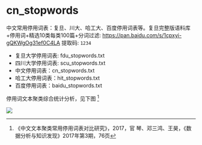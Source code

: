 # cn_stopwords

中文常用停用词表：复旦、川大、哈工大、百度停用词表等。复旦完整版语料库+停用词+精选10类每类100篇+分词过滤: https://pan.baidu.com/s/1cpxyi-gQKWgOg31ef0C4LA 提取码: `1234`

* 复旦大学停用词表: fdu_stopwords.txt  
* 四川大学停用词表: scu_stopwords.txt  
* 中文停用词表：cn_stopwords.txt    
* 哈工大停用词表：hit_stopwords.txt  
* 百度停用词表：baidu_stopwords.txt 

停用词文本聚类综合统计分析，见下图 [^文本聚类]

![ ](https://github.com/goto456/stopwords/assets/35732922/b0699b3f-1c62-4d66-87b2-41cfc3057bf0)


[^文本聚类]:
       《中文文本聚类常用停用词表对比研究》，2017，官 琴、邓三鸿、王昊，《数据分析与知识发现》2017年第3期，76页
